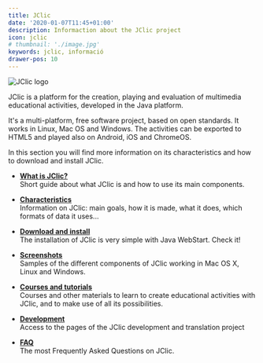 ```yaml
---
title: JClic
date: '2020-01-07T11:45+01:00'
description: Informaction about the JClic project
icon: jclic
# thumbnail: './image.jpg'
keywords: jclic, informació
drawer-pos: 10
---
```


![JClic logo](/img/jclic_logo.png)

JClic is a platform for the creation, playing and evaluation of multimedia educational activities, developed in the Java platform.

It's a multi-platform, free software project, based on open standards. It works in Linux, Mac OS and Windows. The activities can be exported to HTML5 and played also on Android, iOS and ChromeOS.

In this section you will find more information on its characteristics and how to download and install JClic.

- __[What is JClic?](/jclic/howto/)__<br/>
Short guide about what  JClic is and how to use its main components.

- __[Characteristics]()__<br/>
Information on JClic: main goals, how it is made, what it does, which formats of data it uses...

- __[Download and install]()__<br/>
The installation of JClic is very simple with Java WebStart. Check it!

- __[Screenshots]()__<br/>
Samples of the different components of JClic working in Mac OS X, Linux and Windows.

- __[Courses and tutorials]()__<br/>
Courses and other materials to learn to create educational activities with JClic, and to make use of all its possibilities.

- __[Development]()__<br/>
Access to the pages of the JClic development and translation project

- __[FAQ]()__<br/>
The most Frequently Asked Questions on JClic.
